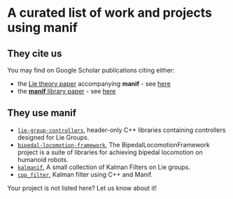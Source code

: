 # A curated list of work and projects using manif

## They cite us

You may find on Google Scholar publications citing either:

- the [Lie theory paper][jsola18] accompanying **manif** - see [here][jsola18-scholar]
- the [**manif** library paper][deray20] - see [here][deray20-scholar]

## They use manif

- [`lie-group-controllers`][lie-group-controllers-repo], header-only C++ libraries containing controllers designed for Lie Groups.
- [`bipedal-locomotion-framework`][bipedal-locomotion-framework], The BipedalLocomotionFramework project is a suite of libraries for achieving bipedal locomotion on humanoid robots.
- [`kalmanif`][kalmanif], A small collection of Kalman Filters on Lie groups.
- [`cpp_filter`][cpp_filter], Kalman filter using C++ and Manif.

Your project is not listed here? Let us know about it!

[//]: # (URLs)

[jsola18]: http://arxiv.org/abs/1812.01537
[jsola18-scholar]: https://scholar.google.com/scholar?oi=bibs&cites=16456301708818968338
[deray20]: https://joss.theoj.org/papers/10.21105/joss.01371
[deray20-scholar]: https://scholar.google.fr/scholar?oi=bibs&hl=fr&cites=1235228860941456363

[lie-group-controllers-repo]: https://github.com/dic-iit/lie-group-controllers
[bipedal-locomotion-framework]: https://github.com/dic-iit/bipedal-locomotion-framework
[kalmanif]: https://github.com/artivis/kalmanif
[cpp_filter]: https://github.com/aalbaali/cpp_filter
